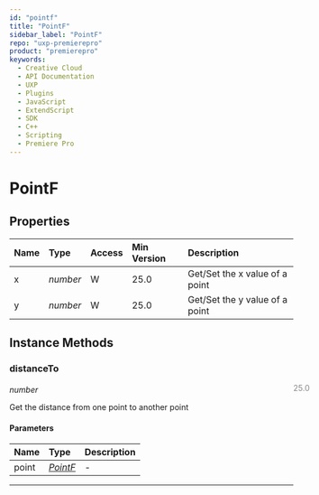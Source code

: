 ```yaml
---
id: "pointf"
title: "PointF"
sidebar_label: "PointF"
repo: "uxp-premierepro"
product: "premierepro"
keywords:
  - Creative Cloud
  - API Documentation
  - UXP
  - Plugins
  - JavaScript
  - ExtendScript
  - SDK
  - C++
  - Scripting
  - Premiere Pro
---
```


# PointF  

## Properties

| Name | Type | Access | Min Version | Description |
| :------ | :------ | :------ | :------ | :------ |
| x | *number* | W | 25.0 | Get/Set the x value of a point |
| y | *number* | W | 25.0 | Get/Set the y value of a point |

## Instance Methods

### distanceTo

<span class="minversion" style="display: block; margin-bottom: -1em; margin-left: 36em; float:left; opacity:0.5;">25.0</span>

*number*
  
Get the distance from one point to another point

#### Parameters

| Name | Type | Description |
| :------ | :------ | :------ |
| point | [*PointF*](/ppro_reference/classes/pointf/) | - |

___
